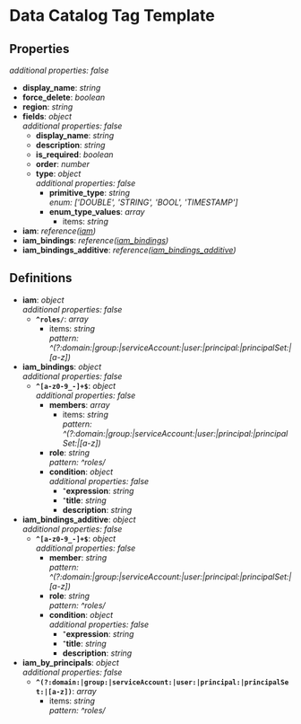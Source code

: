 # Data Catalog Tag Template

<!-- markdownlint-disable MD036 -->

## Properties

*additional properties: false*

- **display_name**: *string*
- **force_delete**: *boolean*
- **region**: *string*
- **fields**: *object*
  <br>*additional properties: false*
  - **display_name**: *string*
  - **description**: *string*
  - **is_required**: *boolean*
  - **order**: *number*
  - **type**: *object*
    <br>*additional properties: false*
    - **primitive_type**: *string*
      <br>*enum: ['DOUBLE', 'STRING', 'BOOL', 'TIMESTAMP']*
    - **enum_type_values**: *array*
      - items: *string*
- **iam**: *reference([iam](#refs-iam))*
- **iam_bindings**: *reference([iam_bindings](#refs-iam_bindings))*
- **iam_bindings_additive**: *reference([iam_bindings_additive](#refs-iam_bindings_additive))*

## Definitions

- **iam**<a name="refs-iam"></a>: *object*
  <br>*additional properties: false*
  - **`^roles/`**: *array*
    - items: *string*
      <br>*pattern: ^(?:domain:|group:|serviceAccount:|user:|principal:|principalSet:|[a-z])*
- **iam_bindings**<a name="refs-iam_bindings"></a>: *object*
  <br>*additional properties: false*
  - **`^[a-z0-9_-]+$`**: *object*
    <br>*additional properties: false*
    - **members**: *array*
      - items: *string*
        <br>*pattern: ^(?:domain:|group:|serviceAccount:|user:|principal:|principalSet:|[a-z])*
    - **role**: *string*
      <br>*pattern: ^roles/*
    - **condition**: *object*
      <br>*additional properties: false*
      - ⁺**expression**: *string*
      - ⁺**title**: *string*
      - **description**: *string*
- **iam_bindings_additive**<a name="refs-iam_bindings_additive"></a>: *object*
  <br>*additional properties: false*
  - **`^[a-z0-9_-]+$`**: *object*
    <br>*additional properties: false*
    - **member**: *string*
      <br>*pattern: ^(?:domain:|group:|serviceAccount:|user:|principal:|principalSet:|[a-z])*
    - **role**: *string*
      <br>*pattern: ^roles/*
    - **condition**: *object*
      <br>*additional properties: false*
      - ⁺**expression**: *string*
      - ⁺**title**: *string*
      - **description**: *string*
- **iam_by_principals**<a name="refs-iam_by_principals"></a>: *object*
  <br>*additional properties: false*
  - **`^(?:domain:|group:|serviceAccount:|user:|principal:|principalSet:|[a-z])`**: *array*
    - items: *string*
      <br>*pattern: ^roles/*
